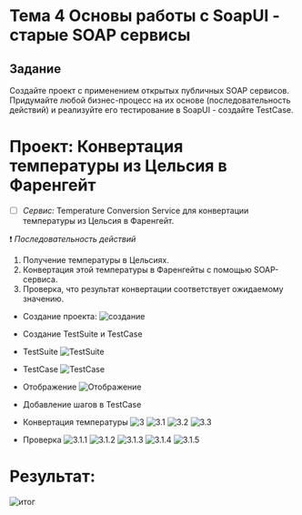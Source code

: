 # Тема 4 Основы работы с SoapUI - старые SOAP сервисы

## Задание 
Создайте проект с применением открытых публичных SOAP сервисов. Придумайте любой бизнес-процесс на их основе (последовательность действий) и реализуйте его тестирование в SoapUI - создайте TestCase.

# Проект: Конвертация температуры из Цельсия в Фаренгейт

- [ ] _Сервис:_ Temperature Conversion Service для конвертации температуры из Цельсия в Фаренгейт.

:heavy_exclamation_mark: _Последовательность действий_

1. Получение температуры в Цельсиях.
2. Конвертация этой температуры в Фаренгейты с помощью SOAP-сервиса.
3. Проверка, что результат конвертации соответствует ожидаемому значению.

+ Создание проекта: 
![создание](https://github.com/BlohinaValeria/Computer-workshop-IVT/blob/main/SOAP_SERVER/стары_%20SOAP_сервисы/name.png)

+ Создание TestSuite и TestCase
  
* TestSuite
![TestSuite](https://github.com/BlohinaValeria/Computer-workshop-IVT/blob/main/SOAP_SERVER/стары_%20SOAP_сервисы/step%202.png)

* TestCase
![TestCase](https://github.com/BlohinaValeria/Computer-workshop-IVT/blob/main/SOAP_SERVER/стары_%20SOAP_сервисы/step%202.1.png)

* Отображение
![Отображение](https://github.com/BlohinaValeria/Computer-workshop-IVT/blob/main/SOAP_SERVER/стары_%20SOAP_сервисы/step%202.2.png)

+ Добавление шагов в TestCase

* Конвертация температуры
![3](https://github.com/BlohinaValeria/Computer-workshop-IVT/blob/main/SOAP_SERVER/стары_%20SOAP_сервисы/step%203.1.png)
![3.1](https://github.com/BlohinaValeria/Computer-workshop-IVT/blob/main/SOAP_SERVER/стары_%20SOAP_сервисы/step%203.1-2.png)
![3.2](https://github.com/BlohinaValeria/Computer-workshop-IVT/blob/main/SOAP_SERVER/стары_%20SOAP_сервисы/step%203.1for.png)
![3.3](https://github.com/BlohinaValeria/Computer-workshop-IVT/blob/main/SOAP_SERVER/стары_%20SOAP_сервисы/step%203.1-4.png)

* Проверка
![3.1.1](https://github.com/BlohinaValeria/Computer-workshop-IVT/blob/main/SOAP_SERVER/стары_%20SOAP_сервисы/step%203.2.png)
![3.1.2](https://github.com/BlohinaValeria/Computer-workshop-IVT/blob/main/SOAP_SERVER/стары_%20SOAP_сервисы/step%203.2-1.png)
![3.1.3](https://github.com/BlohinaValeria/Computer-workshop-IVT/blob/main/SOAP_SERVER/стары_%20SOAP_сервисы/step%203.2-2.png)
![3.1.4](https://github.com/BlohinaValeria/Computer-workshop-IVT/blob/main/SOAP_SERVER/стары_%20SOAP_сервисы/step%203.2-3.png)
![3.1.5](https://github.com/BlohinaValeria/Computer-workshop-IVT/blob/main/SOAP_SERVER/стары_%20SOAP_сервисы/step%203.2-4.png)

# Результат: 
![итог](https://github.com/BlohinaValeria/Computer-workshop-IVT/blob/main/SOAP_SERVER/стары_%20SOAP_сервисы/result.png)

